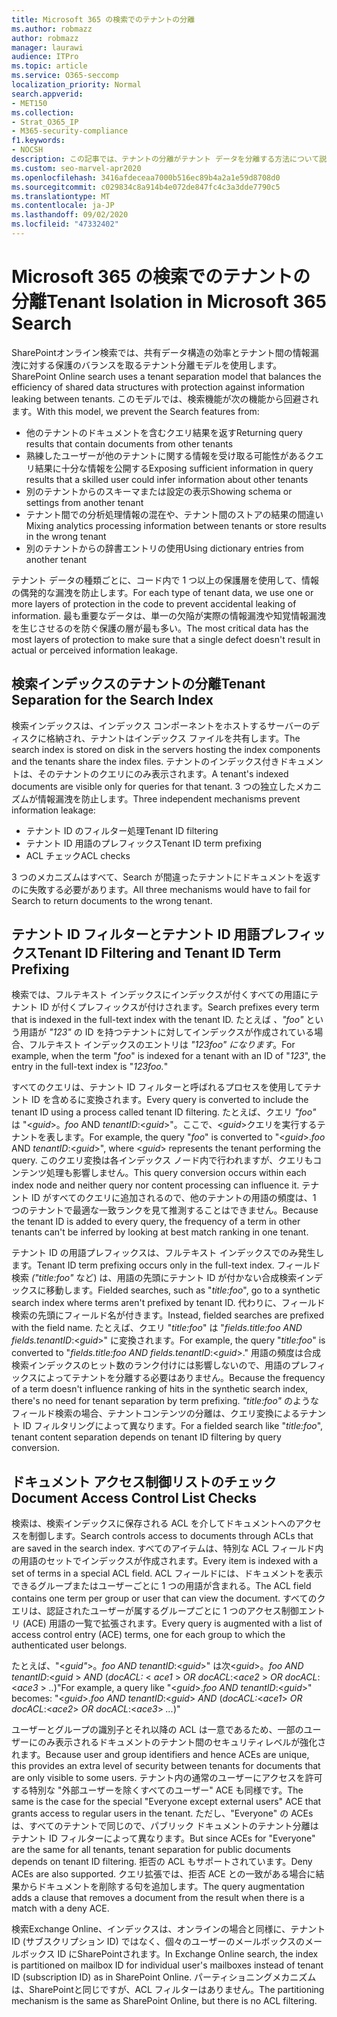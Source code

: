 ```yaml
---
title: Microsoft 365 の検索でのテナントの分離
ms.author: robmazz
author: robmazz
manager: laurawi
audience: ITPro
ms.topic: article
ms.service: O365-seccomp
localization_priority: Normal
search.appverid:
- MET150
ms.collection:
- Strat_O365_IP
- M365-security-compliance
f1.keywords:
- NOCSH
description: この記事では、テナントの分離がテナント データを分離する方法について説明します。Microsoft 365します。
ms.custom: seo-marvel-apr2020
ms.openlocfilehash: 3416afdeceaa7000b516ec89b4a2a1e59d8708d0
ms.sourcegitcommit: c029834c8a914b4e072de847fc4c3a3dde7790c5
ms.translationtype: MT
ms.contentlocale: ja-JP
ms.lasthandoff: 09/02/2020
ms.locfileid: "47332402"
---
```

# <a name="tenant-isolation-in-microsoft-365-search"></a><span data-ttu-id="beabc-103">Microsoft 365 の検索でのテナントの分離</span><span class="sxs-lookup"><span data-stu-id="beabc-103">Tenant Isolation in Microsoft 365 Search</span></span>

<span data-ttu-id="beabc-104">SharePointオンライン検索では、共有データ構造の効率とテナント間の情報漏洩に対する保護のバランスを取るテナント分離モデルを使用します。</span><span class="sxs-lookup"><span data-stu-id="beabc-104">SharePoint Online search uses a tenant separation model that balances the efficiency of shared data structures with protection against information leaking between tenants.</span></span> <span data-ttu-id="beabc-105">このモデルでは、検索機能が次の機能から回避されます。</span><span class="sxs-lookup"><span data-stu-id="beabc-105">With this model, we prevent the Search features from:</span></span>

- <span data-ttu-id="beabc-106">他のテナントのドキュメントを含むクエリ結果を返す</span><span class="sxs-lookup"><span data-stu-id="beabc-106">Returning query results that contain documents from other tenants</span></span>
- <span data-ttu-id="beabc-107">熟練したユーザーが他のテナントに関する情報を受け取る可能性があるクエリ結果に十分な情報を公開する</span><span class="sxs-lookup"><span data-stu-id="beabc-107">Exposing sufficient information in query results that a skilled user could infer information about other tenants</span></span>
- <span data-ttu-id="beabc-108">別のテナントからのスキーマまたは設定の表示</span><span class="sxs-lookup"><span data-stu-id="beabc-108">Showing schema or settings from another tenant</span></span>
- <span data-ttu-id="beabc-109">テナント間での分析処理情報の混在や、テナント間のストアの結果の間違い</span><span class="sxs-lookup"><span data-stu-id="beabc-109">Mixing analytics processing information between tenants or store results in the wrong tenant</span></span>
- <span data-ttu-id="beabc-110">別のテナントからの辞書エントリの使用</span><span class="sxs-lookup"><span data-stu-id="beabc-110">Using dictionary entries from another tenant</span></span>

<span data-ttu-id="beabc-111">テナント データの種類ごとに、コード内で 1 つ以上の保護層を使用して、情報の偶発的な漏洩を防止します。</span><span class="sxs-lookup"><span data-stu-id="beabc-111">For each type of tenant data, we use one or more layers of protection in the code to prevent accidental leaking of information.</span></span> <span data-ttu-id="beabc-112">最も重要なデータは、単一の欠陥が実際の情報漏洩や知覚情報漏洩を生じさせるのを防ぐ保護の層が最も多い。</span><span class="sxs-lookup"><span data-stu-id="beabc-112">The most critical data has the most layers of protection to make sure that a single defect doesn't result in actual or perceived information leakage.</span></span>

## <a name="tenant-separation-for-the-search-index"></a><span data-ttu-id="beabc-113">検索インデックスのテナントの分離</span><span class="sxs-lookup"><span data-stu-id="beabc-113">Tenant Separation for the Search Index</span></span>

<span data-ttu-id="beabc-114">検索インデックスは、インデックス コンポーネントをホストするサーバーのディスクに格納され、テナントはインデックス ファイルを共有します。</span><span class="sxs-lookup"><span data-stu-id="beabc-114">The search index is stored on disk in the servers hosting the index components and the tenants share the index files.</span></span> <span data-ttu-id="beabc-115">テナントのインデックス付きドキュメントは、そのテナントのクエリにのみ表示されます。</span><span class="sxs-lookup"><span data-stu-id="beabc-115">A tenant's indexed documents are visible only for queries for that tenant.</span></span> <span data-ttu-id="beabc-116">3 つの独立したメカニズムが情報漏洩を防止します。</span><span class="sxs-lookup"><span data-stu-id="beabc-116">Three independent mechanisms prevent information leakage:</span></span>

- <span data-ttu-id="beabc-117">テナント ID のフィルター処理</span><span class="sxs-lookup"><span data-stu-id="beabc-117">Tenant ID filtering</span></span>
- <span data-ttu-id="beabc-118">テナント ID 用語のプレフィックス</span><span class="sxs-lookup"><span data-stu-id="beabc-118">Tenant ID term prefixing</span></span>
- <span data-ttu-id="beabc-119">ACL チェック</span><span class="sxs-lookup"><span data-stu-id="beabc-119">ACL checks</span></span>

<span data-ttu-id="beabc-120">3 つのメカニズムはすべて、Search が間違ったテナントにドキュメントを返すのに失敗する必要があります。</span><span class="sxs-lookup"><span data-stu-id="beabc-120">All three mechanisms would have to fail for Search to return documents to the wrong tenant.</span></span>

## <a name="tenant-id-filtering-and-tenant-id-term-prefixing"></a><span data-ttu-id="beabc-121">テナント ID フィルターとテナント ID 用語プレフィックス</span><span class="sxs-lookup"><span data-stu-id="beabc-121">Tenant ID Filtering and Tenant ID Term Prefixing</span></span>

<span data-ttu-id="beabc-122">検索では、フルテキスト インデックスにインデックスが付くすべての用語にテナント ID が付くプレフィックスが付けされます。</span><span class="sxs-lookup"><span data-stu-id="beabc-122">Search prefixes every term that is indexed in the full-text index with the tenant ID.</span></span> <span data-ttu-id="beabc-123">たとえば *、"foo"* という用語が *"123"* の ID を持つテナントに対してインデックスが作成されている場合、フルテキスト インデックスのエントリは *"123foo" になります*。</span><span class="sxs-lookup"><span data-stu-id="beabc-123">For example, when the term "*foo*" is indexed for a tenant with an ID of "*123*", the entry in the full-text index is "*123foo.*"</span></span>

<span data-ttu-id="beabc-124">すべてのクエリは、テナント ID フィルターと呼ばれるプロセスを使用してテナント ID を含めるに変換されます。</span><span class="sxs-lookup"><span data-stu-id="beabc-124">Every query is converted to include the tenant ID using a process called tenant ID filtering.</span></span> <span data-ttu-id="beabc-125">たとえば、クエリ *"foo"* は "<*guid*>。*foo* AND *tenantID*:<*guid*>"。ここで、<*guid*>クエリを実行するテナントを表します。</span><span class="sxs-lookup"><span data-stu-id="beabc-125">For example, the query "*foo*" is converted to "<*guid*>.*foo* AND *tenantID*:<*guid*>", where <*guid*> represents the tenant performing the query.</span></span> <span data-ttu-id="beabc-126">このクエリ変換は各インデックス ノード内で行われますが、クエリもコンテンツ処理も影響しません。</span><span class="sxs-lookup"><span data-stu-id="beabc-126">This query conversion occurs within each index node and neither query nor content processing can influence it.</span></span> <span data-ttu-id="beabc-127">テナント ID がすべてのクエリに追加されるので、他のテナントの用語の頻度は、1 つのテナントで最適な一致ランクを見て推測することはできません。</span><span class="sxs-lookup"><span data-stu-id="beabc-127">Because the tenant ID is added to every query, the frequency of a term in other tenants can't be inferred by looking at best match ranking in one tenant.</span></span>

<span data-ttu-id="beabc-128">テナント ID の用語プレフィックスは、フルテキスト インデックスでのみ発生します。</span><span class="sxs-lookup"><span data-stu-id="beabc-128">Tenant ID term prefixing occurs only in the full-text index.</span></span> <span data-ttu-id="beabc-129">フィールド検索 *("title:foo"* など) は、用語の先頭にテナント ID が付かない合成検索インデックスに移動します。</span><span class="sxs-lookup"><span data-stu-id="beabc-129">Fielded searches, such as "*title:foo*", go to a synthetic search index where terms aren't prefixed by tenant ID.</span></span> <span data-ttu-id="beabc-130">代わりに、フィールド検索の先頭にフィールド名が付きます。</span><span class="sxs-lookup"><span data-stu-id="beabc-130">Instead, fielded searches are prefixed with the field name.</span></span> <span data-ttu-id="beabc-131">たとえば、クエリ "*title:foo*" は "*fields.title:foo AND fields.tenantID*:<*guid*>" に変換されます。</span><span class="sxs-lookup"><span data-stu-id="beabc-131">For example, the query "*title:foo*" is converted to "*fields.title:foo AND fields.tenantID*:<*guid*>."</span></span> <span data-ttu-id="beabc-132">用語の頻度は合成検索インデックスのヒット数のランク付けには影響しないので、用語のプレフィックスによってテナントを分離する必要はありません。</span><span class="sxs-lookup"><span data-stu-id="beabc-132">Because the frequency of a term doesn't influence ranking of hits in the synthetic search index, there's no need for tenant separation by term prefixing.</span></span> <span data-ttu-id="beabc-133">*"title:foo"* のようなフィールド検索の場合、テナントコンテンツの分離は、クエリ変換によるテナント ID フィルタリングによって異なります。</span><span class="sxs-lookup"><span data-stu-id="beabc-133">For a fielded search like "*title:foo*", tenant content separation depends on tenant ID filtering by query conversion.</span></span>

## <a name="document-access-control-list-checks"></a><span data-ttu-id="beabc-134">ドキュメント アクセス制御リストのチェック</span><span class="sxs-lookup"><span data-stu-id="beabc-134">Document Access Control List Checks</span></span>

<span data-ttu-id="beabc-135">検索は、検索インデックスに保存される ACL を介してドキュメントへのアクセスを制御します。</span><span class="sxs-lookup"><span data-stu-id="beabc-135">Search controls access to documents through ACLs that are saved in the search index.</span></span> <span data-ttu-id="beabc-136">すべてのアイテムは、特別な ACL フィールド内の用語のセットでインデックスが作成されます。</span><span class="sxs-lookup"><span data-stu-id="beabc-136">Every item is indexed with a set of terms in a special ACL field.</span></span> <span data-ttu-id="beabc-137">ACL フィールドには、ドキュメントを表示できるグループまたはユーザーごとに 1 つの用語が含まれる。</span><span class="sxs-lookup"><span data-stu-id="beabc-137">The ACL field contains one term per group or user that can view the document.</span></span> <span data-ttu-id="beabc-138">すべてのクエリは、認証されたユーザーが属するグループごとに 1 つのアクセス制御エントリ (ACE) 用語の一覧で拡張されます。</span><span class="sxs-lookup"><span data-stu-id="beabc-138">Every query is augmented with a list of access control entry (ACE) terms, one for each group to which the authenticated user belongs.</span></span>

<span data-ttu-id="beabc-139">たとえば、"<*guid"*>。*foo AND tenantID*:<*guid*>" は次<*guid*>。*foo AND tenantID*:<*guid* >  *AND* (*docACL:* < *ace1* >  *OR docACL*:<*ace2* >  *OR docACL*:<*ace3* >  *..*)"</span><span class="sxs-lookup"><span data-stu-id="beabc-139">For example, a query like "<*guid*>.*foo AND tenantID*:<*guid*>" becomes: "<*guid*>.*foo AND tenantID*:<*guid*> *AND* (*docACL:*<*ace1*> *OR docACL*:<*ace2*> *OR docACL*:<*ace3*> *...*)"</span></span>

<span data-ttu-id="beabc-140">ユーザーとグループの識別子とそれ以降の ACL は一意であるため、一部のユーザーにのみ表示されるドキュメントのテナント間のセキュリティレベルが強化されます。</span><span class="sxs-lookup"><span data-stu-id="beabc-140">Because user and group identifiers and hence ACEs are unique, this provides an extra level of security between tenants for documents that are only visible to some users.</span></span> <span data-ttu-id="beabc-141">テナント内の通常のユーザーにアクセスを許可する特別な "外部ユーザーを除くすべてのユーザー" ACE も同様です。</span><span class="sxs-lookup"><span data-stu-id="beabc-141">The same is the case for the special "Everyone except external users" ACE that grants access to regular users in the tenant.</span></span> <span data-ttu-id="beabc-142">ただし、"Everyone" の ACEs は、すべてのテナントで同じので、パブリック ドキュメントのテナント分離はテナント ID フィルターによって異なります。</span><span class="sxs-lookup"><span data-stu-id="beabc-142">But since ACEs for "Everyone" are the same for all tenants, tenant separation for public documents depends on tenant ID filtering.</span></span> <span data-ttu-id="beabc-143">拒否の ACL もサポートされています。</span><span class="sxs-lookup"><span data-stu-id="beabc-143">Deny ACEs are also supported.</span></span> <span data-ttu-id="beabc-144">クエリ拡張では、拒否 ACE との一致がある場合に結果からドキュメントを削除する句を追加します。</span><span class="sxs-lookup"><span data-stu-id="beabc-144">The query augmentation adds a clause that removes a document from the result when there is a match with a deny ACE.</span></span>

<span data-ttu-id="beabc-145">検索Exchange Online、インデックスは、オンラインの場合と同様に、テナント ID (サブスクリプション ID) ではなく、個々のユーザーのメールボックスのメールボックス ID にSharePointされます。</span><span class="sxs-lookup"><span data-stu-id="beabc-145">In Exchange Online search, the index is partitioned on mailbox ID for individual user's mailboxes instead of tenant ID (subscription ID) as in SharePoint Online.</span></span> <span data-ttu-id="beabc-146">パーティショニングメカニズムは、SharePointと同じですが、ACL フィルターはありません。</span><span class="sxs-lookup"><span data-stu-id="beabc-146">The partitioning mechanism is the same as SharePoint Online, but there is no ACL filtering.</span></span>
